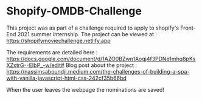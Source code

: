 # Shopify-OMDB-Challenge

This project was as part of a challenge required to apply to shopify's Front-End 2021 summer internship.
The project can be viewed at : https://shopifymoviechallenge.netlify.app 

The requirements are detailed here : https://docs.google.com/document/d/1AZO0BZwn1Aogj4f3PDNe1mhq8pKsXZxtrG--EIbP_-w/edit#
Blog post about the project : https://nassimsaboundji.medium.com/the-challenges-of-building-a-spa-with-vanilla-javascript-html-css-242cf35b66bd

When the user leaves the webpage the nominations are saved! 
